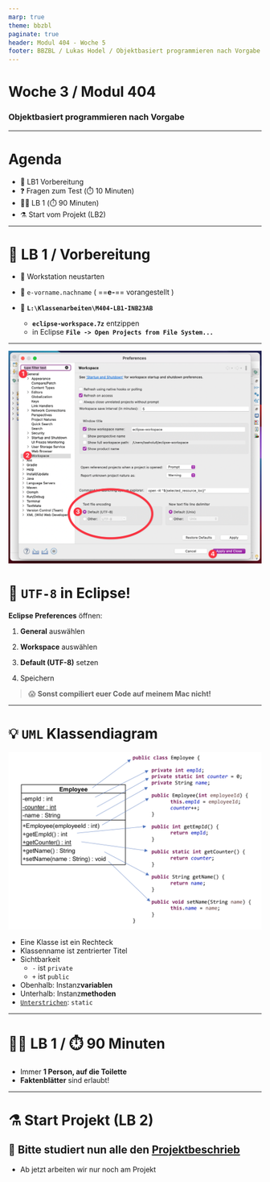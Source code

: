 ```yaml
---
marp: true
theme: bbzbl
paginate: true
header: Modul 404 - Woche 5
footer: BBZBL / Lukas Hodel / Objektbasiert programmieren nach Vorgabe
---
```


<!-- _class: big center -->

# Woche 3 / Modul 404

### Objektbasiert programmieren nach Vorgabe

---

<!-- _class: big emoji-list -->

# Agenda

- :checkered_flag: LB1 Vorbereitung
- :question: Fragen zum Test (:stopwatch: 10 Minuten)
- :student: LB 1 (:stopwatch: 90 Minuten)
- :alembic: Start vom Projekt (LB2)

---

<!-- _class: big emoji-list -->

# :checkered_flag: LB 1 / **Vorbereitung**

- 🔄 Workstation neustarten

- 👤 `e-vorname.nachname` ( ==**e-**== vorangestellt )
- 📁 **`L:\Klassenarbeiten\M404-LB1-INB23AB`**
  - **`eclipse-workspace.7z`** entzippen
  - in Eclipse **`File -> Open Projects from File System...`**

---

![bg right fit](./images/eclipse-uft8.png)

# :symbols: `UTF-8` in Eclipse!

**Eclipse Preferences** öffnen:

1. **General** auswählen
2. **Workspace** auswählen
3. **Default (UTF-8)** setzen

4. Speichern

> :scream: **Sonst compiliert euer Code auf meinem Mac nicht!**

---

# <!--fit--> :bulb: `UML` Klassendiagram

![bg right fit](./images/class-to-uml.png)

- Eine Klasse ist ein Rechteck
- Klassenname ist zentrierter Titel
- Sichtbarkeit
  - `-` ist `private`
  - `+` ist `public`
- Obenhalb: Instanz**variablen**
- Unterhalb: Instanz**methoden**
- <u>`Unterstrichen`</u>: `static`

---

<!-- _class: big -->

# :student: LB 1 / :stopwatch: 90 Minuten

- Immer **1 Person, auf die Toilette**
- **Faktenblätter** sind erlaubt!

---

<!-- _class: big -->

# :alembic: Start Projekt (LB 2)

## <!--fit--> :book: Bitte studiert nun alle den [Projektbeschrieb](https://codingluke.github.io/bbzbl-modul-404/docs/beurteilungen/lb2)

- Ab jetzt arbeiten wir nur noch am Projekt
